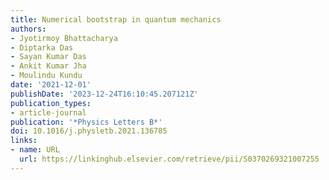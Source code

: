 ```yaml
---
title: Numerical bootstrap in quantum mechanics
authors:
- Jyotirmoy Bhattacharya
- Diptarka Das
- Sayan Kumar Das
- Ankit Kumar Jha
- Moulindu Kundu
date: '2021-12-01'
publishDate: '2023-12-24T16:10:45.207121Z'
publication_types:
- article-journal
publication: '*Physics Letters B*'
doi: 10.1016/j.physletb.2021.136785
links:
- name: URL
  url: https://linkinghub.elsevier.com/retrieve/pii/S0370269321007255
---
```

